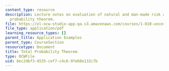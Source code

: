 ```yaml
---
content_type: resource
description: Lecture notes on evaluation of natural and man-made risk and the total
  probability theorem.
file: https://ol-ocw-studio-app-qa.s3.amazonaws.com/courses/1-010-uncertainty-in-engineering-fall-2008/8ec2dbf34535cef7c4c697e60e132c7b_app_02.pdf
file_type: application/pdf
learning_resource_types: []
parent_title: Application Examples
parent_type: CourseSection
resourcetype: Document
title: Total Probability Theorem
type: OCWFile
uid: 8ec2dbf3-4535-cef7-c4c6-97e60e132c7b
---
```

